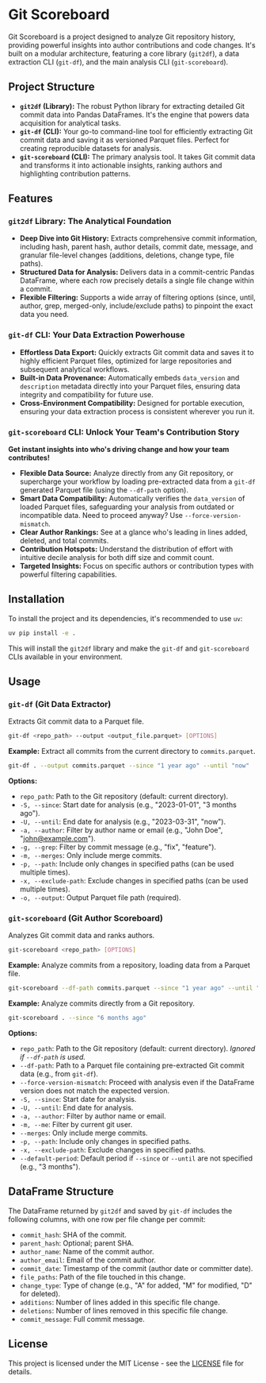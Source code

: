 # Git Scoreboard

Git Scoreboard is a project designed to analyze Git repository history, providing powerful insights into author contributions and code changes. It's built on a modular architecture, featuring a core library (`git2df`), a data extraction CLI (`git-df`), and the main analysis CLI (`git-scoreboard`).

## Project Structure

*   **`git2df` (Library):** The robust Python library for extracting detailed Git commit data into Pandas DataFrames. It's the engine that powers data acquisition for analytical tasks.
*   **`git-df` (CLI):** Your go-to command-line tool for efficiently extracting Git commit data and saving it as versioned Parquet files. Perfect for creating reproducible datasets for analysis.
*   **`git-scoreboard` (CLI):** The primary analysis tool. It takes Git commit data and transforms it into actionable insights, ranking authors and highlighting contribution patterns.

## Features

### `git2df` Library: The Analytical Foundation

*   **Deep Dive into Git History:** Extracts comprehensive commit information, including hash, parent hash, author details, commit date, message, and granular file-level changes (additions, deletions, change type, file paths).
*   **Structured Data for Analysis:** Delivers data in a commit-centric Pandas DataFrame, where each row precisely details a single file change within a commit.
*   **Flexible Filtering:** Supports a wide array of filtering options (since, until, author, grep, merged-only, include/exclude paths) to pinpoint the exact data you need.

### `git-df` CLI: Your Data Extraction Powerhouse

*   **Effortless Data Export:** Quickly extracts Git commit data and saves it to highly efficient Parquet files, optimized for large repositories and subsequent analytical workflows.
*   **Built-in Data Provenance:** Automatically embeds `data_version` and `description` metadata directly into your Parquet files, ensuring data integrity and compatibility for future use.
*   **Cross-Environment Compatibility:** Designed for portable execution, ensuring your data extraction process is consistent wherever you run it.

### `git-scoreboard` CLI: Unlock Your Team's Contribution Story

**Get instant insights into who's driving change and how your team contributes!**

*   **Flexible Data Source:** Analyze directly from any Git repository, or supercharge your workflow by loading pre-extracted data from a `git-df` generated Parquet file (using the `--df-path` option).
*   **Smart Data Compatibility:** Automatically verifies the `data_version` of loaded Parquet files, safeguarding your analysis from outdated or incompatible data. Need to proceed anyway? Use `--force-version-mismatch`.
*   **Clear Author Rankings:** See at a glance who's leading in lines added, deleted, and total commits.
*   **Contribution Hotspots:** Understand the distribution of effort with intuitive decile analysis for both diff size and commit count.
*   **Targeted Insights:** Focus on specific authors or contribution types with powerful filtering capabilities.

## Installation

To install the project and its dependencies, it's recommended to use `uv`:

```bash
uv pip install -e .
```

This will install the `git2df` library and make the `git-df` and `git-scoreboard` CLIs available in your environment.

## Usage

### `git-df` (Git Data Extractor)

Extracts Git commit data to a Parquet file.

```bash
git-df <repo_path> --output <output_file.parquet> [OPTIONS]
```

**Example:** Extract all commits from the current directory to `commits.parquet`.

```bash
git-df . --output commits.parquet --since "1 year ago" --until "now"
```

**Options:**

*   `repo_path`: Path to the Git repository (default: current directory).
*   `-S, --since`: Start date for analysis (e.g., "2023-01-01", "3 months ago").
*   `-U, --until`: End date for analysis (e.g., "2023-03-31", "now").
*   `-a, --author`: Filter by author name or email (e.g., "John Doe", "john@example.com").
*   `-g, --grep`: Filter by commit message (e.g., "fix", "feature").
*   `-m, --merges`: Only include merge commits.
*   `-p, --path`: Include only changes in specified paths (can be used multiple times).
*   `-x, --exclude-path`: Exclude changes in specified paths (can be used multiple times).
*   `-o, --output`: Output Parquet file path (required).

### `git-scoreboard` (Git Author Scoreboard)

Analyzes Git commit data and ranks authors.

```bash
git-scoreboard <repo_path> [OPTIONS]
```

**Example:** Analyze commits from a repository, loading data from a Parquet file.

```bash
git-scoreboard --df-path commits.parquet --since "1 year ago" --until "now"
```

**Example:** Analyze commits directly from a Git repository.

```bash
git-scoreboard . --since "6 months ago"
```

**Options:**

*   `repo_path`: Path to the Git repository (default: current directory). *Ignored if `--df-path` is used.*
*   `--df-path`: Path to a Parquet file containing pre-extracted Git commit data (e.g., from `git-df`).
*   `--force-version-mismatch`: Proceed with analysis even if the DataFrame version does not match the expected version.
*   `-S, --since`: Start date for analysis.
*   `-U, --until`: End date for analysis.
*   `-a, --author`: Filter by author name or email.
*   `-m, --me`: Filter by current git user.
*   `--merges`: Only include merge commits.
*   `-p, --path`: Include only changes in specified paths.
*   `-x, --exclude-path`: Exclude changes in specified paths.
*   `--default-period`: Default period if `--since` or `--until` are not specified (e.g., "3 months").

## DataFrame Structure

The DataFrame returned by `git2df` and saved by `git-df` includes the following columns, with one row per file change per commit:

*   `commit_hash`: SHA of the commit.
*   `parent_hash`: Optional; parent SHA.
*   `author_name`: Name of the commit author.
*   `author_email`: Email of the commit author.
*   `commit_date`: Timestamp of the commit (author date or committer date).
*   `file_paths`: Path of the file touched in this change.
*   `change_type`: Type of change (e.g., "A" for added, "M" for modified, "D" for deleted).
*   `additions`: Number of lines added in this specific file change.
*   `deletions`: Number of lines removed in this specific file change.
*   `commit_message`: Full commit message.

## License

This project is licensed under the MIT License - see the [LICENSE](LICENSE) file for details.
